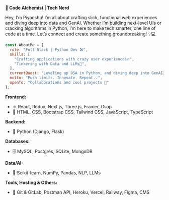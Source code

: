 **👾 Code Alchemist | Tech Nerd**

Hey, I’m Piyanshu! I’m all about crafting slick, functional web experiences and diving deep into data and GenAI. Whether I’m building next-level UIs or cracking algorithms in Python, I’m here to make tech smarter, one line of code at a time. Let’s connect and create something groundbreaking! 💡💻

```js
const AboutMe = {
  role: "Full Stack | Python Dev 🛠️",
  skills: [
    "Crafting applications with crazy user experiences🔥",
    "Tinkering with Data and LLMs🧩",
  ],
  currentQuest: "Leveling up DSA in Python, and diving deep into GenAI🚀",
  motto: "Push limits. Innovate. Repeat.💡",
  openTo: "Collaborations and cool projects 🤝"
};
```

**Frontend:**
- ⚛️ React, Redux, Next.js, Three.js, Framer, Gsap
- 🎨 HTML, CSS, Bootstrap CSS, Tailwind CSS, JavaScript, TypeScript

**Backend:**
- 🐍 Python (Django, Flask)

**Databases:**
- 🗄️  MySQL, Postgres, SQLite, MongoDB

**Data/AI:**
- 🤖 Scikit-learn, NumPy, Pandas, NLP, LLMs

**Tools, Hosting & Others:**
- 🔧 Git & GitLab, Postman API, Heroku, Vercel, Railway, Figma, CMS
